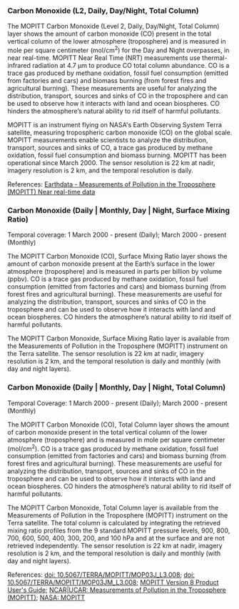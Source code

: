 ### Carbon Monoxide (L2, Daily, Day/Night, Total Column)

The MOPITT Carbon Monoxide (Level 2, Daily, Day/Night, Total Column) layer shows the amount of carbon monoxide (CO) present in the total vertical column of the lower atmosphere (troposphere) and is measured in mole per square centimeter (mol/cm<sup>2</sup>) for the Day and Night overpasses, in near real-time. MOPITT Near Real Time (NRT) measurements use thermal-infrared radiation at 4.7 µm to produce CO total column abundance. CO is a trace gas produced by methane oxidation, fossil fuel consumption (emitted from factories and cars) and biomass burning (from forest fires and agricultural burning). These measurements are useful for analyzing the distribution, transport, sources and sinks of CO in the troposphere and can be used to observe how it interacts with land and ocean biospheres. CO hinders the atmosphere’s natural ability to rid itself of harmful pollutants.

MOPITT is an instrument flying on NASA's Earth Observing System Terra satellite, measuring tropospheric carbon monoxide (CO) on the global scale. MOPITT measurements enable scientists to analyze the distribution, transport, sources and sinks of CO, a trace gas produced by methane oxidation, fossil fuel consumption and biomass burning. MOPITT has been operational since March 2000. The sensor resolution is 22 km at nadir, imagery resolution is 2 km, and the temporal resolution is daily.

References: [Earthdata - Measurements of Pollution in the Troposphere (MOPITT) Near real-time data](https://earthdata.nasa.gov/earth-observation-data/near-real-time/download-nrt-data/mopitt-nrt)

### Carbon Monoxide (Daily | Monthly, Day | Night, Surface Mixing Ratio)
Temporal coverage: 1 March 2000 - present (Daily); March 2000 - present (Monthly)

The MOPITT Carbon Monoxide (CO), Surface Mixing Ratio layer shows the amount of carbon monoxide present at the Earth’s surface in the lower atmosphere (troposphere) and is measured in parts per billion by volume (ppbv). CO is a trace gas produced by methane oxidation, fossil fuel consumption (emitted from factories and cars) and biomass burning (from forest fires and agricultural burning). These measurements are useful for analyzing the distribution, transport, sources and sinks of CO in the troposphere and can be used to observe how it interacts with land and ocean biospheres. CO hinders the atmosphere’s natural ability to rid itself of harmful pollutants.

The MOPITT Carbon Monoxide, Surface Mixing Ratio layer is available from the Measurements of Pollution in the Troposphere (MOPITT) instrument on the Terra satellite. The sensor resolution is 22 km at nadir, imagery resolution is 2 km, and the temporal resolution is daily and monthly (with day and night layers).

### Carbon Monoxide (Daily | Monthly, Day | Night, Total Column)
Temporal Coverage: 1 March 2000 - present (Daily); March 2000 - present (Monthly)

The MOPITT Carbon Monoxide (CO), Total Column layer shows the amount of carbon monoxide present in the total vertical column of the lower atmosphere (troposphere) and is measured in mole per square centimeter (mol/cm<sup>2</sup>). CO is a trace gas produced by methane oxidation, fossil fuel consumption (emitted from factories and cars) and biomass burning (from forest fires and agricultural burning). These measurements are useful for analyzing the distribution, transport, sources and sinks of CO in the troposphere and can be used to observe how it interacts with land and ocean biospheres. CO hinders the atmosphere’s natural ability to rid itself of harmful pollutants.

The MOPITT Carbon Monoxide, Total Column layer is available from the Measurements of Pollution in the Troposphere (MOPITT) instrument on the Terra satellite. The total column is calculated by integrating the retrieved mixing ratio profiles from the 9 standard MOPITT pressure levels, 900, 800, 700, 600, 500, 400, 300, 200, and 100 hPa and at the surface and are not retrieved independently. The sensor resolution is 22 km at nadir, imagery resolution is 2 km, and the temporal resolution is daily and monthly (with day and night layers).

References: [doi: 10.5067/TERRA/MOPITT/MOP03J\_L3.008](https://dx.doi.org/10.5067/TERRA/MOPITT/MOP03J_L3.008); [doi: 10.5067/TERRA/MOPITT/MOP03JM\_L3.008](https://dx.doi.org/10.5067/TERRA/MOPITT/MOP03JM_L3.008); [MOPITT Version 8 Product User's Guide](https://www2.acom.ucar.edu/sites/default/files/mopitt/v8_users_guide_201812.pdf); [NCAR|UCAR: Measurements of Pollution in the Troposphere (MOPITT)](https://www2.acom.ucar.edu/mopitt); [NASA: MOPITT](https://terra.nasa.gov/about/terra-instruments/mopitt)
